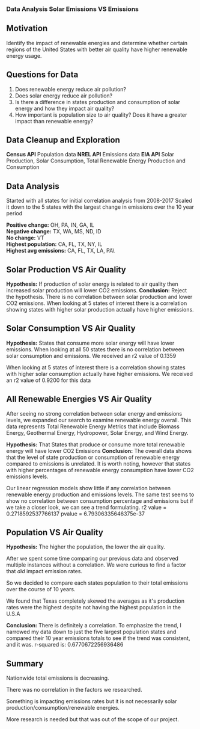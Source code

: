 ### Data Analysis Solar Emissions VS Emissions

## Motivation
Identify the impact of renewable energies and determine whether certain regions of the United States with better air quality have higher renewable energy usage.

## Questions for Data

1. Does renewable energy reduce air pollution?
2. Does solar energy reduce air pollution?
3. Is there a difference in states production and consumption of solar energy and how they impact air quality?
4. How important is population size to air quality? Does it have a greater impact than renewable energy?

## Data Cleanup and Exploration

**Census API** Population data
**NREL API** Emissions data
**EIA API** Solar Production, Solar Consumption, Total Renewable Energy Production and Consumption

## Data Analysis
Started with all states for initial correlation analysis from 2008-2017
Scaled it down to the 5 states with the largest change in emissions over the 10 year period

**Positive change:** OH, PA, IN, GA, IL\
**Negative change:** TX, WA, MS, ND, ID\
**No change:** VT\
**Highest population:** CA, FL, TX, NY, IL\
**Highest avg emissions:** CA, FL, TX, LA, PA\

## Solar Production VS Air Quality
**Hypothesis:** If production of solar energy is related to air quality then increased solar production will lower CO2 emissions.
**Conclusion:** Reject the hypothesis. There is no correlation between solar production and lower CO2 emissions.
When looking at 5 states of interest there is a correlation showing states with higher solar production actually have higher emissions.

## Solar Consumption VS Air Quality
**Hypothesis:** States that consume more solar energy will have lower emissions. When looking at all 50 states there is no correlation between solar consumption and emissions.
We received an r2 value of 0.1359

When looking at 5 states of interest there is a correlation showing states with higher solar consumption actually have higher emissions.
We received an r2 value of 0.9200 for this data

## All Renewable Energies VS Air Quality
After seeing no strong correlation between solar energy and emissions levels, we expanded our search to examine renewable energy overall. 
This data represents Total Renewable Energy Metrics that include Biomass Energy, Geothermal Energy, Hydropower, Solar Energy, and Wind Energy. 

**Hypothesis:** That States that produce or consume more total renewable energy will have lower CO2 Emissions
**Conclusion:** The overall data shows that the level of state production or consumption of renewable energy compared to emissions is unrelated. 
It is worth noting, however that states with higher percentages of renewable energy consumption have lower CO2 emissions levels.

Our linear regression models show little if any correlation between renewable energy production and emissions levels. The same test seems to show no correlation between consumption percentage and emissions but if we take a closer look, we can see a trend formulating. 
r2 value = 0.2718592537766137
pvalue = 6.79306335646375e-37

## Population VS Air Quality

**Hypothesis:** The higher the population, the lower the air quality.

After we spent some time comparing our previous data and observed multiple instances without a correlation. We were curious to find a factor that *did* impact emission rates.

So we decided to compare each states population to their total emissions over the course of 10 years.

We found that Texas completely skewed the averages as it's production rates were the highest despite not having the highest population in the U.S.A

**Conclusion:** There is definitely a correlation. To emphasize the trend, I narrowed my data down to just the five largest population states and compared their 10 year emissions totals to see if the trend was consistent, and it was.
r-squared is: 0.6770672256936486

## Summary
Nationwide total emissions is decreasing.

There was no correlation in the factors we researched.

Something is impacting emissions rates but it is not necessarily solar production/consumption/renewable energies.

More research is needed but that was out of the scope of our project. 





